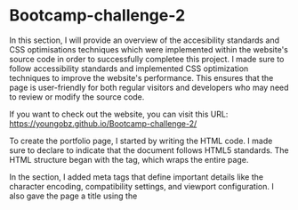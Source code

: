 # Bootcamp-challenge-2


In this section, I will provide an overview of the accesibility standards and CSS optimisations techniques which were implemented within the website's source code in order to successfully completee this project.  I made sure to follow accessibility standards and implemented CSS optimization techniques to improve the website's performance. This ensures that the page is user-friendly for both regular visitors and developers who may need to review or modify the source code.

If you want to check out the website, you can visit this URL: https://youngobz.github.io/Bootcamp-challenge-2/

To create the portfolio page, I started by writing the HTML code. I made sure to declare <!DOCTYPE html> to indicate that the document follows HTML5 standards. The HTML structure began with the <html> tag, which wraps the entire page.

In the <head> section, I added meta tags that define important details like the character encoding, compatibility settings, and viewport configuration. I also gave the page a title using the <title> tag. To connect the CSS styles, I linked an external CSS file called style.css using the <link> tag.

Moving on to the <body> section, I began by creating a <header> element that contains a navigation bar. This navigation bar, represented by the <nav> tag, allows users to easily navigate through different sections of the portfolio.

The main content of the page is organized within the <main> tag. I divided the content into sections using the <section> tag. The first section is labeled "About Me" and has the id="about-me". Inside this section, I wrote paragraphs to describe my background, motivations, and goals.

The second section is called "Work" and has the id="projects". To showcase my projects, I used a grid layout within a <div class="grid-container">. Inside this container, I created three project items represented by <div class="item">. Each item includes a title and an image.

Finally, I included a <footer> section at the bottom of the page. In the footer, I added a heading for "Contact Me" using the <h2 id="Contact-Me"> tag. For the contact details, I used an unordered list <ul> with list items <li>. This way, visitors can easily find my contact information and get in touch with me.

To style the page, I created a separate CSS file called style.css and linked it to the HTML document. In the CSS code, I defined styles for different elements and classes. For example, I set the background color, height, and padding for the <header> element. I also applied specific styles to the navigation bar, such as font choices, alignment, and spacing.

In the "About Me" section, I added padding and customized font styles to make it visually appealing. To achieve the grid layout in the "Work" section, I used the .grid-container class and positioned the images and titles within the grid items using CSS rules.

For the <footer> section, I set padding, alignment, and font styles to give it a neat appearance. The contact details within the footer have appropriate spacing, and I added an interactive touch by underlining the text when hovering over it.

By following this process, I successfully created an HTML page with corresponding CSS styles that fulfill the acceptance criteria. The page showcases my name, photo, information about me, the work I have completed during the bootcamp, and my contact details. Visitors can easily navigate through the page using the navigation bar and explore the showcased projects. The layout of the page is also designed to adapt to different screen sizes, ensuring a seamless user experience regardless of the device or screen size they are using. This means that the website will look and function well on desktop computers, laptops, tablets, and mobile devices.